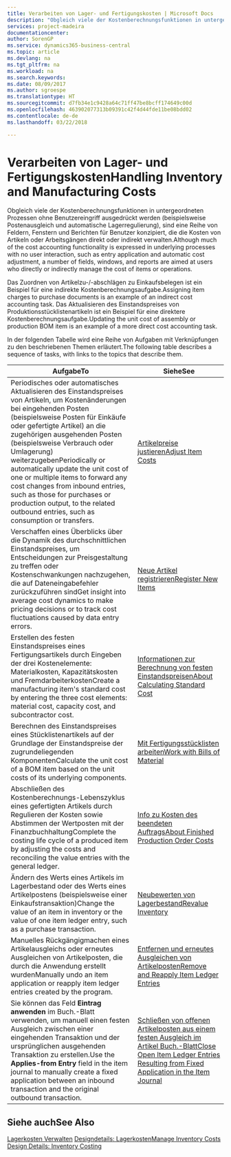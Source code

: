 ```yaml
---
title: Verarbeiten von Lager- und Fertigungskosten | Microsoft Docs
description: "Obgleich viele der Kostenberechnungsfunktionen in untergeordneten Prozessen ohne Benutzereingriff ausgedrückt werden (beispielsweise Postenausgleich und automatische Lagerregulierung), sind eine Reihe von Feldern, Fenstern und Berichten für Benutzer konzipiert, die die Kosten von Artikeln oder Arbeitsgängen direkt oder indirekt verwalten."
services: project-madeira
documentationcenter: 
author: SorenGP
ms.service: dynamics365-business-central
ms.topic: article
ms.devlang: na
ms.tgt_pltfrm: na
ms.workload: na
ms.search.keywords: 
ms.date: 08/09/2017
ms.author: sgroespe
ms.translationtype: HT
ms.sourcegitcommit: d7fb34e1c9428a64c71ff47be8bcff174649c00d
ms.openlocfilehash: 463902077313b09391c42f4d44fde11be08bdd02
ms.contentlocale: de-de
ms.lasthandoff: 03/22/2018

---
```

# <a name="handling-inventory-and-manufacturing-costs"></a><span data-ttu-id="db872-103">Verarbeiten von Lager- und Fertigungskosten</span><span class="sxs-lookup"><span data-stu-id="db872-103">Handling Inventory and Manufacturing Costs</span></span>
<span data-ttu-id="db872-104">Obgleich viele der Kostenberechnungsfunktionen in untergeordneten Prozessen ohne Benutzereingriff ausgedrückt werden (beispielsweise Postenausgleich und automatische Lagerregulierung), sind eine Reihe von Feldern, Fenstern und Berichten für Benutzer konzipiert, die die Kosten von Artikeln oder Arbeitsgängen direkt oder indirekt verwalten.</span><span class="sxs-lookup"><span data-stu-id="db872-104">Although much of the cost accounting functionality is expressed in underlying processes with no user interaction, such as entry application and automatic cost adjustment, a number of fields, windows, and reports are aimed at users who directly or indirectly manage the cost of items or operations.</span></span>  

 <span data-ttu-id="db872-105">Das Zuordnen von Artikelzu-/-abschlägen zu Einkaufsbelegen ist ein Beispiel für eine indirekte Kostenberechnungsaufgabe.</span><span class="sxs-lookup"><span data-stu-id="db872-105">Assigning item charges to purchase documents is an example of an indirect cost accounting task.</span></span> <span data-ttu-id="db872-106">Das Aktualisieren des Einstandspreises von Produktionsstücklistenartikeln ist ein Beispiel für eine direktere Kostenberechnungsaufgabe.</span><span class="sxs-lookup"><span data-stu-id="db872-106">Updating the unit cost of assembly or production BOM item is an example of a more direct cost accounting task.</span></span>  

 <span data-ttu-id="db872-107">In der folgenden Tabelle wird eine Reihe von Aufgaben mit Verknüpfungen zu den beschriebenen Themen erläutert.</span><span class="sxs-lookup"><span data-stu-id="db872-107">The following table describes a sequence of tasks, with links to the topics that describe them.</span></span>   

|<span data-ttu-id="db872-108">**Aufgabe**</span><span class="sxs-lookup"><span data-stu-id="db872-108">**To**</span></span>|<span data-ttu-id="db872-109">**Siehe**</span><span class="sxs-lookup"><span data-stu-id="db872-109">**See**</span></span>|  
|------------|-------------|  
|<span data-ttu-id="db872-110">Periodisches oder automatisches Aktualisieren des Einstandspreises von Artikeln, um Kostenänderungen bei eingehenden Posten (beispielsweise Posten für Einkäufe oder gefertigte Artikel) an die zugehörigen ausgehenden Posten (beispielsweise Verbrauch oder Umlagerung) weiterzugeben</span><span class="sxs-lookup"><span data-stu-id="db872-110">Periodically or automatically update the unit cost of one or multiple items to forward any cost changes from inbound entries, such as those for purchases or production output, to the related outbound entries, such as consumption or transfers.</span></span>|[<span data-ttu-id="db872-111">Artikelpreise justieren</span><span class="sxs-lookup"><span data-stu-id="db872-111">Adjust Item Costs</span></span>](inventory-how-adjust-item-costs.md)|  
|<span data-ttu-id="db872-112">Verschaffen eines Überblicks über die Dynamik des durchschnittlichen Einstandspreises, um Entscheidungen zur Preisgestaltung zu treffen oder Kostenschwankungen nachzugehen, die auf Dateneingabefehler zurückzuführen sind</span><span class="sxs-lookup"><span data-stu-id="db872-112">Get insight into average cost dynamics to make pricing decisions or to track cost fluctuations caused by data entry errors.</span></span>|[<span data-ttu-id="db872-113">Neue Artikel registrieren</span><span class="sxs-lookup"><span data-stu-id="db872-113">Register New Items</span></span>](inventory-how-register-new-items.md)|  
|<span data-ttu-id="db872-114">Erstellen des festen Einstandspreises eines Fertigungsartikels durch Eingeben der drei Kostenelemente: Materialkosten, Kapazitätskosten und Fremdarbeiterkosten</span><span class="sxs-lookup"><span data-stu-id="db872-114">Create a manufacturing item's standard cost by entering the three cost elements: material cost, capacity cost, and subcontractor cost.</span></span>|[<span data-ttu-id="db872-115">Informationen zur Berechnung von festen Einstandspreisen</span><span class="sxs-lookup"><span data-stu-id="db872-115">About Calculating Standard Cost</span></span>](finance-about-calculating-standard-cost.md)|  
|<span data-ttu-id="db872-116">Berechnen des Einstandspreises eines Stücklistenartikels auf der Grundlage der Einstandspreise der zugrundeliegenden Komponenten</span><span class="sxs-lookup"><span data-stu-id="db872-116">Calculate the unit cost of a BOM item based on the unit costs of its underlying components.</span></span>|[<span data-ttu-id="db872-117">Mit Fertigungsstücklisten arbeiten</span><span class="sxs-lookup"><span data-stu-id="db872-117">Work with Bills of Material</span></span>](inventory-how-work-BOMs.md)|  
|<span data-ttu-id="db872-118">Abschließen des Kostenberechnungs-Lebenszyklus eines gefertigten Artikels durch Regulieren der Kosten sowie Abstimmen der Wertposten mit der Finanzbuchhaltung</span><span class="sxs-lookup"><span data-stu-id="db872-118">Complete the costing life cycle of a produced item by adjusting the costs and reconciling the value entries with the general ledger.</span></span>|[<span data-ttu-id="db872-119">Info zu Kosten des beendeten Auftrags</span><span class="sxs-lookup"><span data-stu-id="db872-119">About Finished Production Order Costs</span></span>](finance-about-finished-production-order-costs.md)|  
|<span data-ttu-id="db872-120">Ändern des Werts eines Artikels im Lagerbestand oder des Werts eines Artikelpostens (beispielsweise einer Einkaufstransaktion)</span><span class="sxs-lookup"><span data-stu-id="db872-120">Change the value of an item in inventory or the value of one item ledger entry, such as a purchase transaction.</span></span>|[<span data-ttu-id="db872-121">Neubewerten von Lagerbestand</span><span class="sxs-lookup"><span data-stu-id="db872-121">Revalue Inventory</span></span>](inventory-how-revalue-inventory.md)|
|<span data-ttu-id="db872-122">Manuelles Rückgängigmachen eines Artikelausgleichs oder erneutes Ausgleichen von Artikelposten, die durch die Anwendung erstellt wurden</span><span class="sxs-lookup"><span data-stu-id="db872-122">Manually undo an item application or reapply item ledger entries created by the program.</span></span>|[<span data-ttu-id="db872-123">Entfernen und erneutes Ausgleichen von Artikelposten</span><span class="sxs-lookup"><span data-stu-id="db872-123">Remove and Reapply Item Ledger Entries</span></span>](finance-how-to-remove-and-reapply-item-entries.md)|  
|<span data-ttu-id="db872-124">Sie können das Feld **Eintrag anwenden** im Buch.-Blatt verwenden, um manuell einen festen Ausgleich zwischen einer eingehenden Transaktion und der ursprünglichen ausgehenden Transaktion zu erstellen.</span><span class="sxs-lookup"><span data-stu-id="db872-124">Use the **Applies-from Entry** field in the item journal to manually create a fixed application between an inbound transaction and the original outbound transaction.</span></span>|[<span data-ttu-id="db872-125">Schließen von offenen Artikelposten aus einem festen Ausgleich im Artikel Buch.-Blatt</span><span class="sxs-lookup"><span data-stu-id="db872-125">Close Open Item Ledger Entries Resulting from Fixed Application in the Item Journal</span></span>](finance-how-to-close-open-item-ledger-entries-resulting-from-fixed-application-in-the-item-journal.md)|  

## <a name="see-also"></a><span data-ttu-id="db872-126">Siehe auch</span><span class="sxs-lookup"><span data-stu-id="db872-126">See Also</span></span>  
<span data-ttu-id="db872-127">[Lagerkosten Verwalten](finance-manage-inventory-costs.md)
[Designdetails: Lagerkosten](design-details-inventory-costing.md)</span><span class="sxs-lookup"><span data-stu-id="db872-127">[Manage Inventory Costs](finance-manage-inventory-costs.md)
[Design Details: Inventory Costing](design-details-inventory-costing.md)</span></span>


